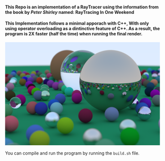 #### This Repo is an implementation of a RayTracer using the information from the book by *Peter Shirley* named: **RayTracing In One Weekend** 

#### This Implementation follows a minimal apporach with C++, With only using operator overloading as a dintinctive feature of C++. As a result, the program is 2X faster (half the time) when running the final render.

![Final Render](./MyImage.png "Final Render")

You can compile and run the program by running the `build.sh` file.

